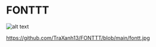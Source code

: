 # FONTTT

![alt text](https://github.com/TraXanh13/FONTTT/blob/main/fontt.jpg?raw=true)

https://github.com/TraXanh13/FONTTT/blob/main/fontt.jpg

